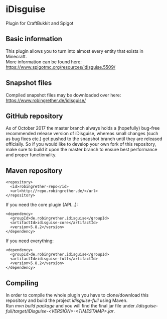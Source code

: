 # iDisguise
Plugin for CraftBukkit and Spigot

## Basic information
This plugin allows you to turn into almost every entity that exists in Minecraft.  
More information can be found here: https://www.spigotmc.org/resources/idisguise.5509/

## Snapshot files
Compiled snapshot files may be downloaded over here: https://www.robingrether.de/idisguise/

## GitHub repository
As of October 2017 the master branch always holds a (hopefully) bug-free recommended release version of iDisguise, whereas small changes (such as bug fixes etc.) get pushed to the snapshot branch until they are released officially.
So if you would like to develop your own fork of this repository, make sure to build it upon the master branch to ensure best performance and proper functionality.

## Maven repository
````
<repository>
  <id>robingrether-repo</id>
  <url>http://repo.robingrether.de/</url>
</repository>
````

If you need the core plugin (API...):
````
<dependency>
  <groupId>de.robingrether.idisguise</groupId>
  <artifactId>idisguise-core</artifactId>
  <version>5.8.2</version>
</dependency>
````

If you need everything:
````
<dependency>
  <groupId>de.robingrether.idisguise</groupId>
  <artifactId>idisguise-full</artifactId>
  <version>5.8.2</version>
</dependency>
````

## Compiling
In order to compile the whole plugin you have to clone/download this repository and build the project _idisguise-full_ using Maven.  
Run _mvn build package_ and you will find the final jar file under _/idisguise-full/target/iDisguise-&lt;VERSION&gt;-&lt;TIMESTAMP&gt;.jar_.
